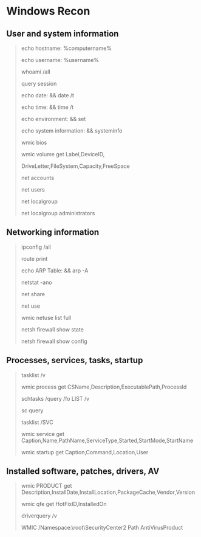# Windows Recon

## User and system information

>echo hostname: %computername%
>
>echo username: %username%
>
>whoami /all
>
>query session
>
>echo date: && date /t
>
>echo time: && time /t
>
>echo environment: && set
>
>echo system information: && systeminfo
>
>wmic bios
>
>wmic volume get Label,DeviceID,
>
>DriveLetter,FileSystem,Capacity,FreeSpace
>
>net accounts
>
>net users
>
>net localgroup
>
>net localgroup administrators

## Networking information

>ipconfig /all
>
>route print
>
>echo ARP Table: && arp -A
>
>netstat -ano
>
>net share
>
>net use
>
>wmic netuse list full
>
>netsh firewall show state
>
>netsh firewall show config

## Processes, services, tasks, startup

>tasklist /v
>
>wmic process get CSName,Description,ExecutablePath,ProcessId
>
>schtasks /query /fo LIST /v
>
>sc query
>
>tasklist /SVC 
>
>wmic service get Caption,Name,PathName,ServiceType,Started,StartMode,StartName
>
>wmic startup get Caption,Command,Location,User

## Installed software, patches, drivers, AV

>wmic PRODUCT get Description,InstallDate,InstallLocation,PackageCache,Vendor,Version
>
>wmic qfe get HotFixID,InstalledOn
>
>driverquery /v
>
>WMIC /Namespace:\\root\SecurityCenter2 Path AntiVirusProduct